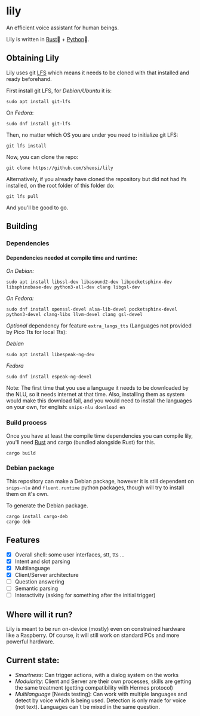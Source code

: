 # lily

An efficient voice assistant for human beings.

Lily is written in [Rust](https://www.rust-lang.org/)🦀 + [Python](https://www.python.org/)🐍.

## Obtaining Lily
Lily uses git [LFS](https://git-lfs.github.com/) which means it needs to be
cloned with that installed and ready beforehand.

First install git LFS, for *Debian/Ubuntu* it is:

```shell
sudo apt install git-lfs
```

On *Fedora*:    

```shell
sudo dnf install git-lfs
```


Then, no matter which OS you are under you need to initialize git LFS:

```shell
git lfs install
```

Now, you can clone the repo:

```shell
git clone https://github.com/sheosi/lily
```

Alternatively, if you already have cloned the repository but did not had lfs 
installed, on the root folder of this folder do:

```shell
git lfs pull
```

And you'll be good to go.

## Building

### Dependencies

#### Dependencies needed at compile time and runtime:

*On Debian:*
```shell
sudo apt install libssl-dev libasound2-dev libpocketsphinx-dev libsphinxbase-dev python3-all-dev clang libgsl-dev
```

*On Fedora:*
```shell
sudo dnf install openssl-devel alsa-lib-devel pocketsphinx-devel python3-devel clang-libs llvm-devel clang gsl-devel
```

*Optional* dependency for feature `extra_langs_tts` (Languages not provided by Pico Tts for local Tts):

*Debian*
```shell
sudo apt install libespeak-ng-dev
```

*Fedora*
```shell
sudo dnf install espeak-ng-devel
```

Note: The first time that you use a language it needs to be downloaded by the NLU, so it needs internet at that time. Also, installing them as system would make this download fail, and you would need to install the languages on your own, for english: `snips-nlu download en`

### Build process
Once you have at least the compile time dependencies you can compile lily, you'll
need [Rust](https://www.rust-lang.org/) and cargo (bundled alongside Rust) for this.

`cargo build`

### Debian package
This repository can make a Debian package, however it is still dependent on 
`snips-nlu` and `fluent.runtime` python packages, though will try to install 
them on it's own.

To generate the Debian package.

```shell
cargo install cargo-deb
cargo deb
```

## Features

- [x] Overall shell: some user interfaces, stt, tts ...
- [x] Intent and slot parsing
- [x] Multilanguage
- [x] Client/Server architecture
- [ ] Question answering
- [ ] Semantic parsing
- [ ] Interactivity (asking for something after the initial trigger)

## Where will it run?
Lily is meant to be run on-device (mostly) even on constrained hardware like a Raspberry. Of course, it will still work on standard PCs and more powerful hardware.

## Current state:

* *Smartness*: Can trigger actions, with a dialog system on the works
* *Modularity*: Client and Server are their own processes, skills are getting the same treatment (getting compatibility with Hermes protocol)
* *Multilanguage* [Needs testing]: Can work with multiple languages and detect by voice which is being used. Detection is only made for voice (not text). Languages can`t be mixed in the same question.
